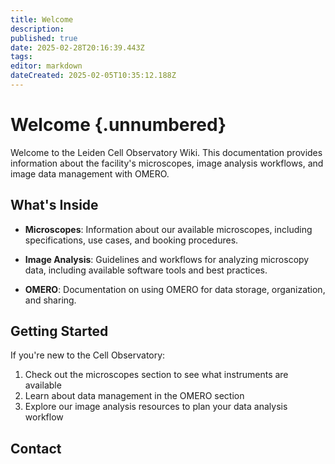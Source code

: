 ```yaml
---
title: Welcome
description: 
published: true
date: 2025-02-28T20:16:39.443Z
tags: 
editor: markdown
dateCreated: 2025-02-05T10:35:12.188Z
---
```


# Welcome {.unnumbered}

Welcome to the Leiden Cell Observatory Wiki. This documentation provides information about the facility's microscopes, image analysis workflows, and image data management with OMERO.

## What's Inside

- **Microscopes**: Information about our available microscopes, including specifications, use cases, and booking procedures.

- **Image Analysis**: Guidelines and workflows for analyzing microscopy data, including available software tools and best practices.

- **OMERO**: Documentation on using OMERO for data storage, organization, and sharing.

## Getting Started

If you're new to the Cell Observatory:

1. Check out the microscopes section to see what instruments are available
2. Learn about data management in the OMERO section
3. Explore our image analysis resources to plan your data analysis workflow

## Contact